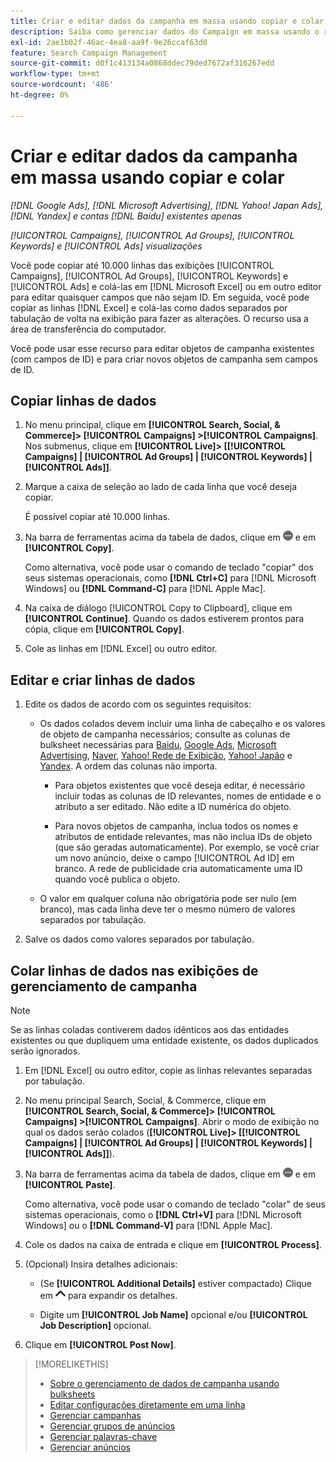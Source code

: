 ```yaml
---
title: Criar e editar dados da campanha em massa usando copiar e colar
description: Saiba como gerenciar dados do Campaign em massa usando o recurso copiar e colar.
exl-id: 2ae1b02f-46ac-4ea8-aa9f-9e26ccaf63d0
feature: Search Campaign Management
source-git-commit: d0f1c413134a0868ddec79ded7672af316267edd
workflow-type: tm+mt
source-wordcount: '486'
ht-degree: 0%

---
```


# Criar e editar dados da campanha em massa usando copiar e colar

*[!DNL Google Ads], [!DNL Microsoft Advertising], [!DNL Yahoo! Japan Ads], [!DNL Yandex] e contas [!DNL Baidu] existentes apenas*

*[!UICONTROL Campaigns], [!UICONTROL Ad Groups], [!UICONTROL Keywords] e [!UICONTROL Ads] visualizações*

Você pode copiar até 10.000 linhas das exibições [!UICONTROL Campaigns], [!UICONTROL Ad Groups], [!UICONTROL Keywords] e [!UICONTROL Ads] e colá-las em [!DNL Microsoft Excel] ou em outro editor para editar quaisquer campos que não sejam ID. Em seguida, você pode copiar as linhas [!DNL Excel] e colá-las como dados separados por tabulação de volta na exibição para fazer as alterações. O recurso usa a área de transferência do computador.

Você pode usar esse recurso para editar objetos de campanha existentes (com campos de ID) e para criar novos objetos de campanha sem campos de ID.

## Copiar linhas de dados

1. No menu principal, clique em **[!UICONTROL Search, Social, & Commerce]> [!UICONTROL Campaigns] >[!UICONTROL Campaigns]**. Nos submenus, clique em **[!UICONTROL Live]> \[[!UICONTROL Campaigns] \| [!UICONTROL Ad Groups] \| [!UICONTROL Keywords] \| [!UICONTROL Ads]\]**.

1. Marque a caixa de seleção ao lado de cada linha que você deseja copiar.

   É possível copiar até 10.000 linhas.

1. Na barra de ferramentas acima da tabela de dados, clique em ![Mais](/help/search-social-commerce/assets/more.png "Mais") e em **[!UICONTROL Copy]**.

   Como alternativa, você pode usar o comando de teclado &quot;copiar&quot; dos seus sistemas operacionais, como **[!DNL Ctrl+C]** para [!DNL Microsoft Windows] ou **[!DNL Command-C]** para [!DNL Apple Mac].

1. Na caixa de diálogo [!UICONTROL Copy to Clipboard], clique em **[!UICONTROL Continue]**. Quando os dados estiverem prontos para cópia, clique em **[!UICONTROL Copy]**.

1. Cole as linhas em [!DNL Excel] ou outro editor.

## Editar e criar linhas de dados

1. Edite os dados de acordo com os seguintes requisitos:

   * Os dados colados devem incluir uma linha de cabeçalho e os valores de objeto de campanha necessários; consulte as colunas de bulksheet necessárias para [Baidu](/help/search-social-commerce/campaign-management/bulksheets/bulksheet-data-formats/bulksheet-data-baidu.md), [Google Ads](/help/search-social-commerce/campaign-management/bulksheets/bulksheet-data-formats/bulksheet-data-google.md), [Microsoft Advertising](/help/search-social-commerce/campaign-management/bulksheets/bulksheet-data-formats/bulksheet-data-microsoft.md), [Naver](/help/search-social-commerce/campaign-management/bulksheets/bulksheet-data-formats/bulksheet-data-naver.md), [Yahoo! Rede de Exibição](/help/search-social-commerce/campaign-management/bulksheets/bulksheet-data-formats/bulksheet-data-yahoo-display-network.md), [Yahoo! Japão](/help/search-social-commerce/campaign-management/bulksheets/bulksheet-data-formats/bulksheet-data-yahoo-japan.md) e [Yandex](/help/search-social-commerce/campaign-management/bulksheets/bulksheet-data-formats/bulksheet-data-yandex.md). A ordem das colunas não importa.

      * Para objetos existentes que você deseja editar, é necessário incluir todas as colunas de ID relevantes, nomes de entidade e o atributo a ser editado. Não edite a ID numérica do objeto.

      * Para novos objetos de campanha, inclua todos os nomes e atributos de entidade relevantes, mas não inclua IDs de objeto (que são geradas automaticamente). Por exemplo, se você criar um novo anúncio, deixe o campo [!UICONTROL Ad ID] em branco. A rede de publicidade cria automaticamente uma ID quando você publica o objeto.

   * O valor em qualquer coluna não obrigatória pode ser nulo (em branco), mas cada linha deve ter o mesmo número de valores separados por tabulação.

1. Salve os dados como valores separados por tabulação.

## Colar linhas de dados nas exibições de gerenciamento de campanha

>[!NOTE]
>
>Se as linhas coladas contiverem dados idênticos aos das entidades existentes ou que dupliquem uma entidade existente, os dados duplicados serão ignorados.

1. Em [!DNL Excel] ou outro editor, copie as linhas relevantes separadas por tabulação.

1. No menu principal Search, Social, &amp; Commerce, clique em **[!UICONTROL Search, Social, & Commerce]> [!UICONTROL Campaigns] >[!UICONTROL Campaigns]**. Abrir o modo de exibição no qual os dados serão colados (**[!UICONTROL Live]> \[[!UICONTROL Campaigns] \| [!UICONTROL Ad Groups] \| [!UICONTROL Keywords] \| [!UICONTROL Ads]\]**).

1. Na barra de ferramentas acima da tabela de dados, clique em ![Mais](/help/search-social-commerce/assets/more.png "Mais") e em **[!UICONTROL Paste]**.

   Como alternativa, você pode usar o comando de teclado &quot;colar&quot; de seus sistemas operacionais, como o **[!DNL Ctrl+V]** para [!DNL Microsoft Windows] ou o **[!DNL Command-V]** para [!DNL Apple Mac].

1. Cole os dados na caixa de entrada e clique em **[!UICONTROL Process]**.

1. (Opcional) Insira detalhes adicionais:

   * (Se **[!UICONTROL Additional Details]** estiver compactado) Clique em ![Abrir](/help/search-social-commerce/assets/chevron-up.png "Abrir") para expandir os detalhes.

   * Digite um **[!UICONTROL Job Name]** opcional e/ou **[!UICONTROL Job Description]** opcional.

1. Clique em **[!UICONTROL Post Now]**.


>[!MORELIKETHIS]
>
>* [Sobre o gerenciamento de dados de campanha usando bulksheets](/help/search-social-commerce/campaign-management/bulksheets/bulksheet-about.md)
>* [Editar configurações diretamente em uma linha](/help/search-social-commerce/common-tasks/settings-edit-within-row.md)
>* [Gerenciar campanhas](/help/search-social-commerce/campaign-management/campaigns/campaign-manage.md)
>* [Gerenciar grupos de anúncios](/help/search-social-commerce/campaign-management/campaigns/ad-group-manage.md)
>* [Gerenciar palavras-chave](/help/search-social-commerce/campaign-management/campaigns/keyword-manage.md)
>* [Gerenciar anúncios](/help/search-social-commerce/campaign-management/campaigns/ad-manage.md)
